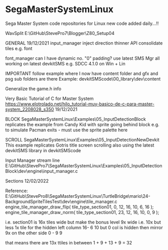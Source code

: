 # SegaMasterSystemLinux
Sega Master System code repositories for Linux
new code added daily...!!

WavSplit
E:\GitHub\StevePro7\Blogger\Z80\_Setup04

GENERAL
19/12/2021
input_manager	inject direction	thinner API
consolidate tiles	e.g. font

font_manager	can I have dynamic no. "0" padding?
use latest SMS Mgr
all working on latest devkitSMS e.g. SDCC 4.1.0
on Win + Lin

IMPORTANT
follow example where I now have content folder
and gfx and psg sub folders are there
Example:
devkitSMScode\00_library\dev\content

Generalize the game.h info


Very Basic Tutorial of C for Master System
https://www.elotrolado.net/hilo_tutorial-muy-basico-de-c-para-master-system_2208028_s350
19/12/2021


BLOCK
SegaMasterSystemLinux\Examples\05_InputDetectionBlock
replicates the example from Candy Kid with sprite going behind block
e.g. to simulate Pacman exits - must use the sprite palette here


SCROLL
SegaMasterSystemLinux\Examples\05_InputDetectionNewDevkit
This example replicates Gotris title screen scrolling
also using the latest devkitSMS library in devkitSMScode


Input Manager	stream line
E:\GitHub\StevePro7\SegaMasterSystemLinux\Examples\05_InputDetectionBlock\dev\engine\input_manager.c


Sections
12/02/2022

Reference:
E:\GitHub\StevePro8\SegaMasterSystemLinux\TurtleBridge\mario\24-BackgroundSpriteTilesTest\dev\engine\tile_manager.c
	engine_tile_manager_draw_flip( tile_type_section01,  0, 12, 16, 10, 6, 16 );
	engine_tile_manager_draw_norm( tile_type_section01, 23, 12, 16, 10, 0, 9 );

i.e.
section01 is 16x tiles wide but make the bonus level 9x wide
i.e. 10x but less 1x tile for the hidden left column 	16- 6	10	but 0 col is hidden
then mirror 9x on the other side						0 - 9	9

that means there are 13x ttiles in between
1 + 9 + 13 + 9 = 32